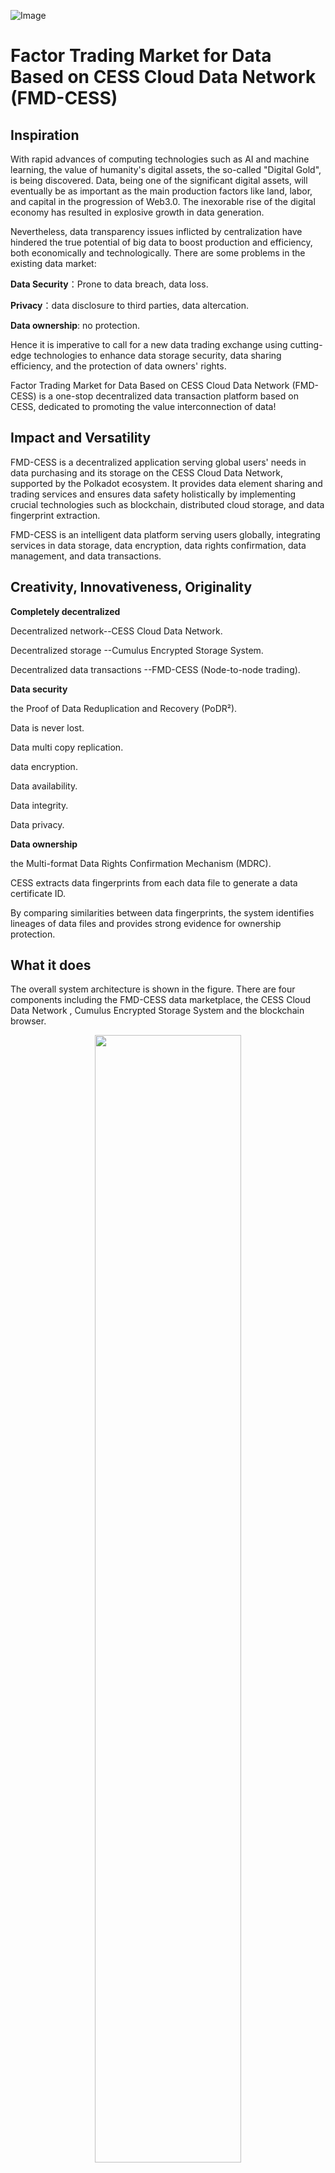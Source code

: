 ![Image](https://raw.githubusercontent.com/CESSProject/W3F-illustration/main/hackathon/banner.png)
# Factor Trading Market for Data Based on CESS Cloud Data Network (FMD-CESS)

## Inspiration

With rapid advances of computing technologies such as AI and machine learning, the value of humanity's digital assets, the so-called "Digital Gold", is being discovered. Data, being one of the significant digital assets, will eventually be as important as the main production factors like land, labor, and capital in the progression of Web3.0. The inexorable rise of the digital economy has resulted in explosive growth in data generation.

Nevertheless, data transparency issues inflicted by centralization have hindered the true potential of big data to boost production and efficiency, both economically and technologically. There are some problems in the existing data market:

**Data Security**：Prone to data breach, data loss.

**Privacy**：data disclosure to third parties,  data altercation.

**Data ownership**: no protection.

Hence it is imperative to call for a new data trading exchange using cutting-edge technologies to enhance data storage security, data sharing efficiency, and the protection of data owners' rights.

Factor Trading Market for Data Based on CESS Cloud Data Network (FMD-CESS) is a one-stop decentralized data transaction platform based on CESS, dedicated to promoting the value interconnection of data!

## Impact and Versatility

FMD-CESS  is a decentralized application serving global users' needs in data purchasing and its storage on the CESS Cloud Data Network, supported by the Polkadot ecosystem. It provides data element sharing and trading services and ensures data safety holistically by implementing crucial technologies such as blockchain, distributed cloud storage, and data fingerprint extraction.

FMD-CESS is an intelligent data platform serving users globally, integrating services in data storage, data encryption, data rights confirmation, data management, and data transactions.

## Creativity, Innovativeness, Originality

**Completely decentralized**

Decentralized network--CESS Cloud Data Network.

Decentralized storage --Cumulus Encrypted Storage System.

Decentralized data transactions --FMD-CESS (Node-to-node trading).

**Data security**

the Proof of Data Reduplication and Recovery (PoDR²).

Data is never lost.

Data multi copy replication.

data encryption.

Data availability.

Data integrity.

Data privacy.

**Data ownership**

the Multi-format Data Rights Confirmation Mechanism (MDRC).

CESS extracts data fingerprints from each data file to generate a data certificate ID.

By comparing similarities between data fingerprints, the system identifies lineages of data files and provides strong evidence for ownership protection.

## What it does

The overall system architecture is shown in the figure. There are four components including the FMD-CESS data marketplace,  the CESS Cloud Data Network , Cumulus Encrypted Storage System and the blockchain browser.

<div align=center><img width="68%" height="68%" src="https://raw.githubusercontent.com/CESSProject/W3F-illustration/main/hackathon/banner2.png"/></div>

## We have completed the following tasks during the Hackathon

### 1. FMD-CESS data marketplace is built, which can realize:

- **One-stop data exchange service**. It supports the entire data exchange lifecycle from data uploading, data ownership confirmation, data publishing to data finding, data purchase, and data downloading.

- **Multiple data formats**. It supports all data formats including texts, images, audio, and video; and supports application fields including education, medical, and IT. In the future, more fields will be covered.

- **Data finding service**. Users can browse all available public data on the platform, and search/filter data based on pre-defined criteria.

- **Data recommendation**. The platform recommends trending data to users.

- **Data value exploration**. The ultimate value of a data asset will be reached through free trading between data publishers and data consumers.

- **Decentralization**. The free trading platform allows publishers and consumers to enter/exit the marketplace without restrictions. Data storage and exchange are powered by blockchain technology.

- **Data right confirmation**. This function protects data ownership based on the algorithms we have been studying for years.

- **Data security**. The client data are stored with multi-layered protection including reduplication and erasure coding. Data integrity is guaranteed at 99.9999%.

### 2. CESS Cloud Data Network

CESS builds a stable and reliable underlying infrastructure, CESS Cloud Data Network has unlimited "scalability" attributes. Various nodes can form a huge decentralized cloud storage system to support FMD-CESS to access storage resources stably and safely.

CESS Cloud Data Network is built, which can realize:

- **On-chain meta-data storage**. Supports uploading of file meta-data to the blockchain, including the file owner, file name, file size, file characteristics, keywords, download fee, expiration date&time, etc.

- **File path**. Provides file storage address.

- **Registration with staking**. Provides a staking and registration function for storage miners. Only storage miners who successfully staking and registration are eligible to participate in storage mining.

- **Data storage proofs submission and verification**. Storage miners need to provide data storage proofs to blockchain during the lifecycle of a stored data file. Both Proof-of-Replication and Proof-of-SpaceTime will be supported.

- **Rewards and punishments for miners**. Rewards and punishments are based on storage proofs. Practical rewards and punishment rules need to be designed, in which rewards will be based on the ratio of the storage miners’ current storage power to the overall network storage power. If storage proofs are not submitted on time, corresponding punishment measures will be taken.

- **BABE module integration**. Considering the security and robustness of the blockchain network, the BABE consensus module will be introduced.
Deployment of Wss and Docker. Provides a quick and convenient way to start.

### 3. Cumulus Encrypted Storage System

In order to realize the security, efficiency and privacy protection of data storage and transactions, we built Cumulus Encrypted Storage System, which is a high-speed, secure and scalable decentralized cloud storage data network, including:

- Data synchronization mechanism for scheduling nodes.

- Fault detection mechanism for scheduling nodes.

- Node replacement mechanism for scheduling nodes.

- Data recovery mechanism for scheduling nodes.

- The communication mechanism between a scheduling node and its storage nodes.

- Data reduplication and erasure coding. Generating multiple copies (flexible number of copies) and data recovery erasure codes for client data files.

- Verification mechanism for data storage proofs. Stores data verification info on-chain, and supports scheduling nodes to fetch the verification info and to perform verification tasks towards data storage nodes.

- Data right confirmation mechanism. Design similarity hash algorithms to calculate data similarities for multiple data formats including texts, images, and more.

At the same time, blockchain browser, wallet and faucet are developed to facilitate users to use and experience FMD-CESS data trading market. You can view data trading details through web pages.

### 4. Blockchain browser

Blockchain data stats

Account details

Extrinsic details

Node list

Node details

Searching

### 5. Wallet

Wallet creation

Wallet connection

Wallet recovery

### 6. Faucet

Get testing tokens

## Team

The project is done by a development team of 4 members:
- **Teh Sunn Liu**, from India, Front end developer
- **Yeou Sunn Liu**, from India, Blockchain developer
- **Jack Liu**, from India, Blockchain developer
- **Ted Zhang**, from China, Go developer (decentralized storage)

## Challenges we ran into

We ran into many challenges, including but not limited to, the accuracy issue of data right confirmation algorithm, implementing interoperability between programs coded in different languages (e.g., JS, Go, and Java) and blockchain RPC functions, embedding of complicated modules, and optimization of blockchain speed and stability. We tackled these issues in various ways such as, testing with a large number of data samples, studying and debugging with the SDK interface of each programming language, fixing error reporting via divide-and-conquer, optimizing storage categories, and reducing frequent use of the “hook” function.

## Accomplishments that I'm proud of

We completed the project based on our past design and development experience of Substrate, Ethereum, Filecoin, and other blockchain projects. We hope that, in the future, the fully constructed and well-tested CESS network will become a valuable parachain of the Polkadot ecosystem. All the components that we have created can be put to use for decentralized systems. Our work meets the expectations of the Hackathon for the following reasons:

Contributions to decentralization and Web 3.0 (25%). From the supply side, the method of storage mining encourages excess or unused resources to join the decentralized network via a token incentive economy. The storage providers accept the data storage requests from clients. From the demand side, clients upload data files to a decentralized cloud data network, and the data files are distributed globally to different nodes. Clients pay for the data access service provided by miners.

Innovation and creativity (25%). CESS incentivizes unused or under-utilized storage resources to join the blockchain network, to create a secure and scalable global decentralized data ecosystem, which is secured by multiple storage proof schemes and multi-format data right confirmation mechanism. The multiple proof schemes are Proof of Data Reduplication and Recovery (PoDR²), Proof of Replications (PoRep), Proof of Space and Time (PoST), Proof of data Flow (PoF), and Proof of Available storage (PoAs). The multi-format data right confirmation (MDRC) mechanism consists of algorithms that process data files and confirm ownerships for texts, images, audio, video, and other data types.

Technical difficulties (25%). The project covers a wide range of substrate components such as Treasury, Polkadot-JS API, and GSRPC. These components change consistently and rapidly. It is very challenging to implement multiple storage proof schemes and multi-format data right confirmation mechanism under the Substrate framework.

User experience (25%). Early customers are storage miners and enterprises. We already demonstrated our testnet system to some clients and received very positive feedback.

## What I learned

Our team has learned a lot from the Hackathon project. First, we overcome the challenges in a fast-paced development environment with many dependencies. We quickly adapted to the new design and development model in the blockchain and decentralized world. We studied and gained skills in Rust, Cargo, etc. Also, we built a stronger team through teamwork and experience of communicating with organizations overseas.

## What is next for the FDM-CESS?

Regarding the data trading platform, future functions include: data trading using API, design of data standard and trading standard, data trading risk control, etc.

## Mass Usability

FMD-CESS will provide all-round solutions for data transactions based on Polkadot ecology developed by Substrate, and can also provide services for data transactions requiring commercial use, such as medical big data, real estate transactions, financial transaction market, industrial data, etc.
